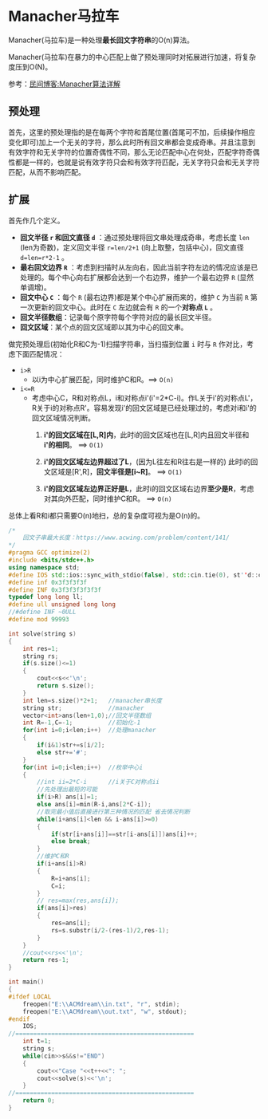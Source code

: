 # Manacher马拉车

Manacher(马拉车)是一种处理**最长回文字符串**的O(n)算法。

Manacher(马拉车)在暴力的中心匹配上做了预处理同时对拓展进行加速，将复杂度压到O(N)。

参考：[民间博客:Manacher算法详解](https://www.cnblogs.com/cloudplankroader/p/10988844.html)

## 预处理

首先，这里的预处理指的是在每两个字符和首尾位置(首尾可不加，后续操作相应变化即可)加上一个无关的字符，那么此时所有回文串都会变成奇串。并且注意到有效字符和无关字符的位置奇偶性不同，那么无论匹配中心在何处，匹配字符奇偶性都是一样的，也就是说有效字符只会和有效字符匹配，无关字符只会和无关字符匹配，从而不影响匹配。

## 扩展

首先作几个定义。

- **回文半径 `r` 和回文直径 `d`** ：通过预处理将回文串处理成奇串，考虑长度 `len` (len为奇数)，定义回文半径 `r=len/2+1` (向上取整，包括中心)，回文直径 `d=len=r*2-1` 。
- **最右回文边界 `R`** ：考虑到扫描时从左向右，因此当前字符左边的情况应该是已处理的。每个中心向右扩展都会达到一个右边界，维护一个最右边界 `R` (显然单调增)。
- **回文中心 `C`** ：每个 `R` (最右边界)都是某个中心扩展而来的，维护 `C` 为当前 `R` 第一次更新的回文中心。此时在 `C` 左边就会有 `R` 的一个**对称点 `L`** 。
- **回文半径数组**：记录每个原字符每个字符对应的最长回文半径。
- **回文区域**：某个点的回文区域即以其为中心的回文串。

做完预处理后(初始化R和C为-1)扫描字符串，当扫描到位置 `i` 时与 `R` 作对比，考虑下面匹配情况：

- `i>R`
  - 以i为中心扩展匹配，同时维护C和R。==> `O(n)`
- `i<=R`
  - 考虑中心C，R和对称点L，i和对称点i'(i'=2*C-i)。作L关于i'的对称点L'，R关于i的对称点R'。容易发现i'的回文区域是已经处理过的，考虑对i和i'的回文区域情况判断。
    1. **i'的回文区域在[L,R]内**，此时i的回文区域也在[L,R]内且回文半径和**i'的相同**。 ==> `O(1)`

    2. **i'的回文区域左边界超过了L**，(因为L往左和R往右是一样的) 此时i的回文区域是[R',R]，**回文半径是[i~R]**。 ==> `O(1)`

    3. **i'的回文区域左边界正好是L**，此时i的回文区域右边界**至少是R**，考虑对其向外匹配，同时维护C和R。 ==> `O(n)`

总体上看R和i都只需要O(n)地扫，总的复杂度可视为是O(n)的。

```c++
/*
    回文子串最大长度：https://www.acwing.com/problem/content/141/
*/
#pragma GCC optimize(2)
#include <bits/stdc++.h>
using namespace std;
#define IOS std::ios::sync_with_stdio(false), std::cin.tie(0), st''d::cout.tie(0)
#define inf 0x3f3f3f3f
#define INF 0x3f3f3f3f3f3f
typedef long long ll;
#define ull unsigned long long
//#define INF ~0ULL
#define mod 99993

int solve(string s)
{
    int res=1;
    string rs;
    if(s.size()<=1)
    {
        cout<<s<<'\n';
        return s.size();
    }
    int len=s.size()*2+1;   //manacher串长度
    string str;             //manacher
    vector<int>ans(len+1,0);//回文半径数组
    int R=-1,C=-1;          //初始化-1
    for(int i=0;i<len;i++)  //处理manacher
    {
        if(i&1)str+=s[i/2];
        else str+='#';
    }
    for(int i=0;i<len;i++)  //枚举中心i
    {
        //int ii=2*C-i      //i关于C对称点ii
        //先处理出最短的可能
        if(i>R) ans[i]=1;
        else ans[i]=min(R-i,ans[2*C-i]);
        //取完最小值后直接进行第三种情况的匹配 省去情况判断
        while(i+ans[i]<len && i-ans[i]>=0)
        {
            if(str[i+ans[i]]==str[i-ans[i]])ans[i]++;
            else break;
        }
        //维护C和R
        if(i+ans[i]>R)
        {
            R=i+ans[i];
            C=i;
        }
        // res=max(res,ans[i]);
        if(ans[i]>res)
        {
            res=ans[i];
            rs=s.substr(i/2-(res-1)/2,res-1);
        }
    }
    //cout<<rs<<'\n';
    return res-1;
}

int main()
{
#ifdef LOCAL
    freopen("E:\\ACMdream\\in.txt", "r", stdin);
    freopen("E:\\ACMdream\\out.txt", "w", stdout);
#endif
    IOS;
//==================================================
    int t=1;
    string s;
    while(cin>>s&&s!="END")
    {
        cout<<"Case "<<t++<<": ";
        cout<<solve(s)<<'\n';
    }
//==================================================
    return 0;
}
```
